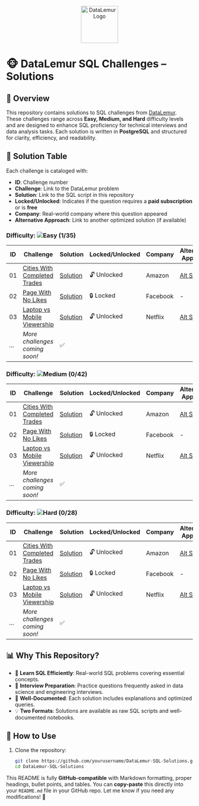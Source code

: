 
<p align="center">
  <img src="https://datalemur.com/favicon.ico" alt="DataLemur Logo" width="100"/>
</p>

# 🐵 DataLemur SQL Challenges – Solutions  

## 📌 Overview  
This repository contains solutions to SQL challenges from [DataLemur](https://datalemur.com/). These challenges range across **Easy, Medium, and Hard** difficulty levels and are designed to enhance SQL proficiency for technical interviews and data analysis tasks. Each solution is written in **PostgreSQL** and structured for clarity, efficiency, and readability.  

## 📜 Solution Table  
Each challenge is cataloged with:  

- **ID**: Challenge number  
- **Challenge**: Link to the DataLemur problem  
- **Solution**: Link to the SQL script in this repository  
- **Locked/Unlocked**: Indicates if the question requires a **paid subscription** or is **free**  
- **Company**: Real-world company where this question appeared  
- **Alternative Approach**: Link to another optimized solution (if available)  

### Difficulty: ![Easy](https://img.shields.io/badge/Difficulty-Easy-brightgreen) **(1/35)** 

| ID  | Challenge | Solution | Locked/Unlocked | Company | Alternative Approach |
|----|---------------------------------|-----------|----------------|---------|----------------------|
| 01  | [Cities With Completed Trades](https://datalemur.com) | [Solution](./SQL_Scripts/cities_completed_trades.sql) | 🔓 Unlocked | Amazon | [Alt Solution](./SQL_Scripts/cities_alt.sql) |
| 02  | [Page With No Likes](https://datalemur.com) | [Solution](./SQL_Scripts/page_no_likes.sql) | 🔒 Locked | Facebook | - |
| 03  | [Laptop vs Mobile Viewership](https://datalemur.com) | [Solution](./SQL_Scripts/laptop_vs_mobile.sql) | 🔓 Unlocked | Netflix | [Alt Solution](./SQL_Scripts/laptop_alt.sql) |
| ... | *More challenges coming soon!* | ✅ |

### Difficulty: ![Medium](https://img.shields.io/badge/Difficulty-Medium-brightgreen) **(0/42)** 
| ID  | Challenge | Solution | Locked/Unlocked | Company | Alternative Approach |
|----|---------------------------------|-----------|----------------|---------|----------------------|
| 01  | [Cities With Completed Trades](https://datalemur.com) | [Solution](./SQL_Scripts/cities_completed_trades.sql) | 🔓 Unlocked | Amazon | [Alt Solution](./SQL_Scripts/cities_alt.sql) |
| 02  | [Page With No Likes](https://datalemur.com) | [Solution](./SQL_Scripts/page_no_likes.sql) | 🔒 Locked | Facebook | - |
| 03  | [Laptop vs Mobile Viewership](https://datalemur.com) | [Solution](./SQL_Scripts/laptop_vs_mobile.sql) | 🔓 Unlocked | Netflix | [Alt Solution](./SQL_Scripts/laptop_alt.sql) |
| ... | *More challenges coming soon!* | ✅ |

### Difficulty: ![Hard](https://img.shields.io/badge/Difficulty-Hard-brightgreen) **(0/28)**  
| ID  | Challenge | Solution | Locked/Unlocked | Company | Alternative Approach |
|----|---------------------------------|-----------|----------------|---------|----------------------|
| 01  | [Cities With Completed Trades](https://datalemur.com) | [Solution](./SQL_Scripts/cities_completed_trades.sql) | 🔓 Unlocked | Amazon | [Alt Solution](./SQL_Scripts/cities_alt.sql) |
| 02  | [Page With No Likes](https://datalemur.com) | [Solution](./SQL_Scripts/page_no_likes.sql) | 🔒 Locked | Facebook | - |
| 03  | [Laptop vs Mobile Viewership](https://datalemur.com) | [Solution](./SQL_Scripts/laptop_vs_mobile.sql) | 🔓 Unlocked | Netflix | [Alt Solution](./SQL_Scripts/laptop_alt.sql) |
| ... | *More challenges coming soon!* | ✅ |


## 📊 Why This Repository?  
- 🚀 **Learn SQL Efficiently**: Real-world SQL problems covering essential concepts.  
- 🎯 **Interview Preparation**: Practice questions frequently asked in data science and engineering interviews.  
- 📖 **Well-Documented**: Each solution includes explanations and optimized queries.  
- 💡 **Two Formats**: Solutions are available as raw SQL scripts and well-documented notebooks.  

## 📌 How to Use  
1. Clone the repository:  
   ```bash
   git clone https://github.com/yourusername/DataLemur-SQL-Solutions.git
   cd DataLemur-SQL-Solutions

This README is fully **GitHub-compatible** with Markdown formatting, proper headings, bullet points, and tables. You can **copy-paste** this directly into your `README.md` file in your GitHub repo. Let me know if you need any modifications! 🚀
